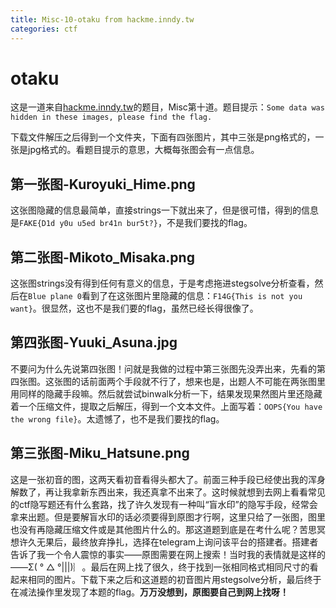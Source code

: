 ```yaml
---
title: Misc-10-otaku from hackme.inndy.tw
categories: ctf
---
```


# otaku

这是一道来自[hackme.inndy.tw](https://hackme.inndy.tw)的题目，Misc第十道。题目提示：`Some data was hidden in these images, please find the flag.`

下载文件解压之后得到一个文件夹，下面有四张图片，其中三张是png格式的，一张是jpg格式的。看题目提示的意思，大概每张图会有一点信息。

<!-- more -->

## 第一张图-Kuroyuki_Hime.png

这张图隐藏的信息最简单，直接strings一下就出来了，但是很可惜，得到的信息是`FAKE{D1d y0u u5ed br41n bur5t?}`，不是我们要找的flag。

## 第二张图-Mikoto_Misaka.png

这张图strings没有得到任何有意义的信息，于是考虑拖进stegsolve分析查看，然后在`Blue plane 0`看到了在这张图片里隐藏的信息：`F14G{This is not you want}`。很显然，这也不是我们要的flag，虽然已经长得很像了。

## 第四张图-Yuuki_Asuna.jpg

不要问为什么先说第四张图！问就是我做的过程中第三张图先没弄出来，先看的第四张图。这张图的话前面两个手段就不行了，想来也是，出题人不可能在两张图里用同样的隐藏手段嘛。然后就尝试binwalk分析一下，结果发现果然图片里还隐藏着一个压缩文件，提取之后解压，得到一个文本文件。上面写着：`OOPS{You have the wrong file}`。太遗憾了，也不是我们要找的flag。

## 第三张图-Miku_Hatsune.png

这是一张初音的图，这两天看初音看得头都大了。前面三种手段已经使出我的浑身解数了，再让我拿新东西出来，我还真拿不出来了。这时候就想到去网上看看常见的ctf隐写题还有什么套路，找了许久发现有一种叫“盲水印”的隐写手段，经常会拿来出题。但是要解盲水印的话必须要得到原图才行啊，这里只给了一张图，图里也没有再隐藏压缩文件或是其他图片什么的。那这道题到底是在考什么呢？苦思冥想许久无果后，最终放弃挣扎，选择在telegram上询问该平台的搭建者。搭建者告诉了我一个令人震惊的事实——原图需要在网上搜索！当时我的表情就是这样的——Σ( ° △ °|||)︴。最后在网上找了很久，终于找到一张相同格式相同尺寸的看起来相同的图片。下载下来之后和这道题的初音图片用stegsolve分析，最后终于在减法操作里发现了本题的flag。**万万没想到，原图要自己到网上找呀！**
